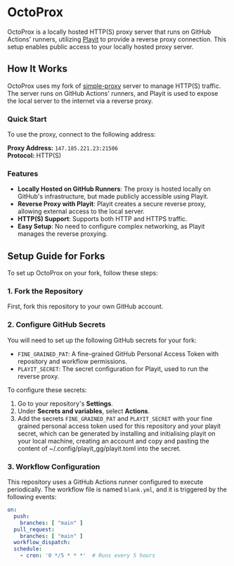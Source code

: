 # OctoProx

OctoProx is a locally hosted HTTP(S) proxy server that runs on GitHub Actions' runners, utilizing [Playit](https://playit.gg/) to provide a reverse proxy connection. This setup enables public access to your locally hosted proxy server.

## How It Works
OctoProx uses my fork of [simple-proxy](https://github.com/jthomperoo/simple-proxy) server to manage HTTP(S) traffic. The server runs on GitHub Actions' runners, and Playit is used to expose the local server to the internet via a reverse proxy.

### Quick Start
To use the proxy, connect to the following address:

**Proxy Address:** `147.185.221.23:21506`  
**Protocol:** HTTP(S)

### Features
- **Locally Hosted on GitHub Runners**: The proxy is hosted locally on GitHub's infrastructure, but made publicly accessible using Playit.
- **Reverse Proxy with Playit**: Playit creates a secure reverse proxy, allowing external access to the local server.
- **HTTP(S) Support**: Supports both HTTP and HTTPS traffic.
- **Easy Setup**: No need to configure complex networking, as Playit manages the reverse proxying.

## Setup Guide for Forks

To set up OctoProx on your fork, follow these steps:

### 1. Fork the Repository
First, fork this repository to your own GitHub account.

### 2. Configure GitHub Secrets
You will need to set up the following GitHub secrets for your fork:

- `FINE_GRAINED_PAT`: A fine-grained GitHub Personal Access Token with repository and workflow permissions.
- `PLAYIT_SECRET`: The secret configuration for Playit, used to run the reverse proxy.

To configure these secrets:
1. Go to your repository's **Settings**.
2. Under **Secrets and variables**, select **Actions**.
3. Add the secrets `FINE_GRAINED_PAT` and `PLAYIT_SECRET` with your fine grained personal access token used for this repository and your playit secret, which can be generated by installing and initialising playit on your local machine, creating an account and copy and pasting the content of ~/.config/playit_gg/playit.toml into the secret.

### 3. Workflow Configuration

This repository uses a GitHub Actions runner configured to execute periodically. The workflow file is named `blank.yml`, and it is triggered by the following events:

```yaml
on:
  push:
    branches: [ "main" ]
  pull_request:
    branches: [ "main" ]
  workflow_dispatch:
  schedule:
    - cron: '0 */5 * * *'  # Runs every 5 hours
